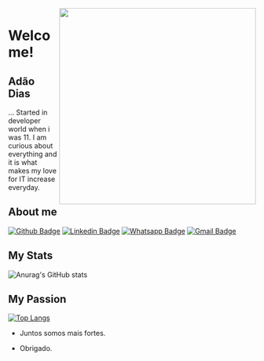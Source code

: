 <img align="right" height="400" src="https://olharacessivel.com.br/images/adÃ£o_casamento.jpg">
 
# Welcome!
 
## Adão Dias
 
… Started in developer world when i was 11. I am curious about everything and it is what makes my love for IT increase everyday. 
 
 
## About me 
[![Github Badge](https://img.shields.io/badge/-Github-000?style=flat-square&logo=Github&logoColor=white&link=http://github.com/adahox)](http://github.com/adahox)
[![Linkedin Badge](https://img.shields.io/badge/-LinkedIn-blue?style=flat-square&logo=Linkedin&logoColor=white&link=https://linkedin.com/in/adpfilho)](https://linkedin.com/in/adpfilho)
[![Whatsapp Badge](https://img.shields.io/badge/-Whatsapp-4CA143?style=flat-square&labelColor=4CA143&logo=whatsapp&logoColor=white&link=https://api.whatsapp.com/send?phone=31993543165&text=Oi)](https://api.whatsapp.com/send?phone=31993543165&text=Oi)
[![Gmail Badge](https://img.shields.io/badge/-Gmail-c14438?style=flat-square&logo=Gmail&logoColor=white&link=mailto:adahox@gmail.com)](mailto:adahox@gmail.com)
 
 ## My Stats
 ![Anurag's GitHub stats](https://github-readme-stats.vercel.app/api?username=adahox&count_private=true&show_icons=true&theme=dark)
 
 ## My Passion
[![Top Langs](https://github-readme-stats.vercel.app/api/top-langs/?username=adahox&langs_count=8&theme=dark)](https://github.com/adahox/github-readme-stats)
 
- Juntos somos mais fortes.
 
- Obrigado.
